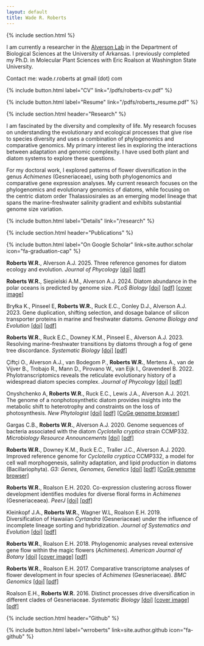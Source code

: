 ```yaml
---
layout: default
title: Wade R. Roberts
---
```

{% include section.html %}

I am currently a researcher in the [Alverson Lab](https://alversonlab.com) in the Department of Biological Sciences at the University of Arkansas. I previously completed my Ph.D. in Molecular Plant Sciences with Eric Roalson at Washington State University.

Contact me: wade.r.roberts at gmail (dot) com

{% include button.html label="CV" link="/pdfs/roberts-cv.pdf" %}

{% include button.html label="Resume" link="/pdfs/roberts_resume.pdf" %}

{% include section.html header="Research" %}

I am fascinated by the diversity and complexity of life. My research focuses on understanding the evolutionary and ecological processes that give rise to species diversity and uses a combination of phylogenomics and comparative genomics. My primary interest lies in exploring the interactions between adaptation and genomic complexity. I have used both plant and diatom systems to explore these questions.

For my doctoral work, I explored patterns of flower diversification in the genus _Achimenes_ (Gesneriaceae), using both phylogenomics and comparative gene expression analyses. My current research focuses on the phylogenomics and evolutionary genomics of diatoms, while focusing on the centric diatom order Thalassiosirales as an emerging model lineage that spans the marine-freshwater salinity gradient and exhibits substantial genome size variation.

{% include button.html label="Details" link="/research" %}

{% include section.html header="Publications" %}

{% include button.html label="On Google Scholar" link=site.author.scholar icon="fa-graduation-cap" %}

**Roberts W.R.**, Alverson A.J. 2025. Three reference genomes for diatom ecology and evolution. _Journal of Phycology_ [[doi]](https://doi.org/10.1111/jpy.13545) [[pdf]](/pdfs/Roberts_et_al-2025-Journal_of_Phycology.pdf?raw=true)

**Roberts W.R.**, Siepielski A.M., Alverson A.J. 2024. Diatom abundance in the polar oceans is predicted by genome size. _PLoS Biology_ [[doi]](https://journals.plos.org/plosbiology/article?id=10.1371/journal.pbio.3002733) [[pdf]](/pdfs/Roberts_et_al_2024-PLOS_Biology.pdf?raw=true) [[cover image]](https://journals.plos.org/plosbiology/article?id=10.1371/image.pbio.v22.i08)

Bryłka K., Pinseel E, **Roberts W.R.**, Ruck E.C., Conley D.J., Alverson A.J. 2023. Gene duplication, shifting selection, and dosage balance of silicon transporter proteins in marine and freshwater diatoms. _Genome Biology and Evolution_ [[doi]](https://doi.org/10.1093/gbe/evad212) [[pdf]](/pdfs/Brylka_et_al-2023-GBE.pdf?raw=true)

**Roberts W.R.**, Ruck E.C., Downey K.M., Pinseel E., Alverson A.J. 2023. Resolving marine-freshwater transitions by diatoms through a fog of gene tree discordance. _Systematic Biology_ [[doi]](https://doi.org/10.1093/sysbio/syad038) [[pdf]](/pdfs/Roberts_et_al-2023-Systematic_Biology.pdf?raw=true)

Çiftçi O., Alverson A.J., van Bodegom P., **Roberts W.R.**, Mertens A., van de Vijver B., Trobajo R., Mann D., Pirovano W., van Eijk I., Gravendeel B. 2022. Phylotranscriptomics reveals the reticulate evolutionary history of a widespread diatom species complex. _Journal of Phycology_ [[doi]](https://doi.org/10.1111/jpy.13281) [[pdf]](/pdfs/Ciftci_et_al-2022-Journal_of_Phycology.pdf?raw=true)

Onyshchenko A, **Roberts W.R.**, Ruck E.C., Lewis J.A., Alverson A.J. 2021. The genome of a nonphotosynthetic diatom provides insights into the metabolic shift to heterotrophy and constraints on the loss of photosynthesis. _New Phytologist_ [[doi]](https://doi.org/10.1111/nph.17673) [[pdf]](/pdfs/Onyshchenko_et_al-2021-New_Phytologist.pdf?raw=true) [[CoGe genome browser]](https://genomevolution.org/coge/GenomeInfo.pl?gid=60130)

Gargas C.B., **Roberts W.R.**, Alverson A.J. 2020. Genome sequences of bacteria associated with the diatom _Cyclotella cryptica_ strain CCMP332. _Microbiology Resource Announcements_ [[doi]](https://doi.org/10.1128/MRA.01030-20) [[pdf]](/pdfs/Gargas_et_al-2020-MRA.pdf?raw=true)

**Roberts W.R.**, Downey K.M., Ruck E.C., Traller J.C., Alverson A.J. 2020. Improved reference genome for _Cyclotella cryptica_ CCMP332, a model for cell wall morphogenesis, salinity adaptation, and lipid production in diatoms (Bacillariophyta). _G3: Genes, Genomes, Genetics_ [[doi]](https://doi.org/10.1534/g3.120.401408) [[pdf]](/pdfs/Roberts_et_al-2020-G3.pdf?raw=true) [[CoGe genome browser]](https://genomevolution.org/coge/GenomeInfo.pl?gid=57836)

**Roberts W.R.**, Roalson E.H. 2020. Co-expression clustering across flower development identifies modules for diverse floral forms in _Achimenes_ (Gesneriaceaea). _PeerJ_  [[doi]](https://doi.org/10.7717/peerj.8778) [[pdf]](/pdfs/Roberts_et_al_2020-PeerJ.pdf?raw=true)

Kleinkopf J.A., **Roberts W.R.**, Wagner W.L, Roalson E.H. 2019. Diversification of Hawaiian _Cyrtandra_ (Gesneriaceae) under the influence of incomplete lineage sorting and hybridization. _Journal of Systematics and Evolution_ [[doi]](https://doi.org/10.1111/jse.12519) [[pdf]](/pdfs/Kleinkopf_et_al-2019-Journal_of_Systematics_and_Evolution.pdf?raw=true)

**Roberts W.R.**, Roalson E.H. 2018. Phylogenomic analyses reveal extensive gene flow within the magic flowers (_Achimenes_). _American Journal of Botany_ [[doi]](https://doi.org/10.1002/ajb2.1058) [[cover image]](https://onlinelibrary.wiley.com/doi/abs/10.1002/ajb2.1088) [[pdf]](/pdfs/Roberts_et_al-2017-American_Journal_of_Botany.pdf?raw=true)

**Roberts W.R.**, Roalson E.H. 2017. Comparative transcriptome analyses of flower development in four species of _Achimenes_ (Gesneriaceae). _BMC Genomics_ [[doi]](https://doi.org/10.1186/s12864-017-3623-8) [[pdf]](/pdfs/Roberts_et_al_2017-BMC_Genomics.pdf?raw=true)

Roalson E.H., **Roberts W.R.** 2016. Distinct processes drive diversification in different clades of Gesneriaceae. _Systematic Biology_ [[doi]](https://doi.org/10.1093/sysbio/syw012) [[cover image]](https://academic.oup.com/sysbio/article/65/4/i1/1753138) [[pdf]](/pdfs/Syst%20Biol-2016-Roalson-662-84.pdf?raw=true)

{% include section.html header="Github" %}

{% include button.html label="wrroberts" link=site.author.github icon="fa-github" %}
